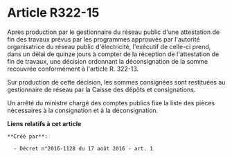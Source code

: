 # Article R322-15

Après production par le gestionnaire du réseau public d'une attestation de fin des travaux prévus par les programmes
approuvés par l'autorité organisatrice du réseau public d'électricité, l'exécutif de celle-ci prend, dans un délai de quinze
jours à compter de la réception de l'attestation de fin de travaux, une décision ordonnant la déconsignation de la somme
recouvrée conformément à l'article R. 322-13. 

Sur production de cette décision, les sommes consignées sont restituées au gestionnaire de réseau par la Caisse des dépôts et
consignations. 

Un arrêté du ministre chargé des comptes publics fixe la liste des pièces nécessaires à la consignation et à la
déconsignation.

**Liens relatifs à cet article**

	**Créé par**:

	  - Décret n°2016-1128 du 17 août 2016 - art. 1
